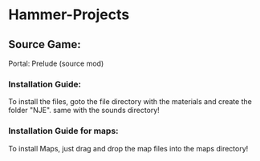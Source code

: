 # Hammer-Projects
## Source Game:
Portal: Prelude (source mod)
### Installation Guide:
To install the files, goto the file directory with the materials and create the folder "NJE".
same with the sounds directory!
### Installation Guide for maps:
To install Maps, just drag and drop the map files into the maps directory!
